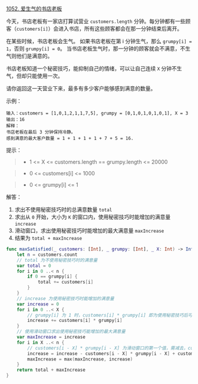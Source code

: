 [1052. 爱生气的书店老板](https://leetcode-cn.com/problems/grumpy-bookstore-owner/)

今天，书店老板有一家店打算试营业 `customers.length` 分钟。每分钟都有一些顾客（`customers[i]`）会进入书店，所有这些顾客都会在那一分钟结束后离开。

在某些时候，书店老板会生气。 如果书店老板在第 i 分钟生气，那么 `grumpy[i] = 1`，否则 `grumpy[i] = 0`。 当书店老板生气时，那一分钟的顾客就会不满意，不生气则他们是满意的。

书店老板知道一个秘密技巧，能抑制自己的情绪，可以让自己连续 `X` 分钟不生气，但却只能使用一次。

请你返回这一天营业下来，最多有多少客户能够感到满意的数量。
 

示例：

```
输入：customers = [1,0,1,2,1,1,7,5], grumpy = [0,1,0,1,0,1,0,1], X = 3
输出：16
解释：
书店老板在最后 3 分钟保持冷静。
感到满意的最大客户数量 = 1 + 1 + 1 + 1 + 7 + 5 = 16.
```

提示：

>  * 1 <= X <= customers.length == grumpy.length <= 20000

> * 0 <= customers[i] <= 1000

> * 0 <= grumpy[i] <= 1

解答：

1.  求出不使用秘密技巧时的总满意数量 `total`
2. 求出从 `0` 开始，大小为 `K` 的窗口内，使用秘密技巧时能增加的满意量 `increase`
3. 滑动窗口，求出使用秘密技巧时能增加的最大满意量 `maxIncrease`
4. 结果为 `total + maxIncrease`

```swift
func maxSatisfied(_ customers: [Int], _ grumpy: [Int], _ X: Int) -> Int {
    let n = customers.count
    // total 为不使用秘密技巧时的满意量
    var total = 0
    for i in 0 ..< n {
        if 0 == grumpy[i] {
            total += customers[i]
        }
    }
    // increase 为使用秘密技巧时能增加的满意量
    var increase = 0
    for i in 0 ..< X {
        // grumpy[i] 为 1 时，customers[i] * grumpy[i] 即为使用秘密技巧后可增加的满意量
        increase += customers[i] * grumpy[i]
    }
    // 使用滑动窗口求出使用秘密技巧能增加的最大满意量
    var maxIncrease = increase
    for i in X ..< n {
        // customers[i - X] * grumpy[i - X] 为滑动窗口的第一个值，需减去，customers[i] * grumpy[i] 为刚刚进入滑动窗口的值，需加上
        increase = increase - customers[i - X] * grumpy[i - X] + customers[i] * grumpy[i]
        maxIncrease = max(maxIncrease, increase)
    }
    return total + maxIncrease
}
```


